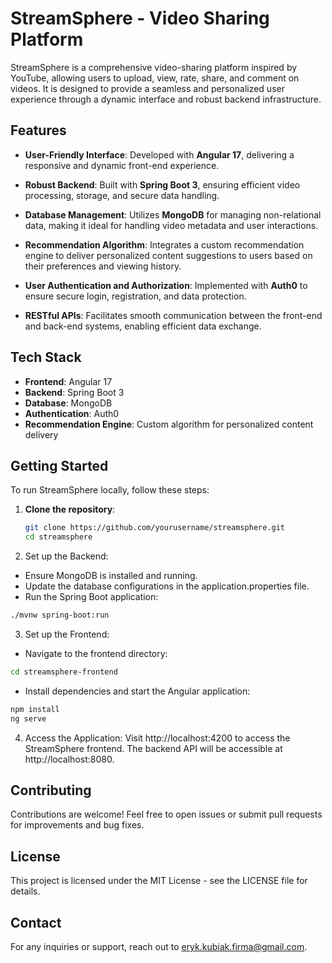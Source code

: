 # StreamSphere - Video Sharing Platform

StreamSphere is a comprehensive video-sharing platform inspired by YouTube, allowing users to upload, view, rate, share, and comment on videos. It is designed to provide a seamless and personalized user experience through a dynamic interface and robust backend infrastructure.

## Features

- **User-Friendly Interface**: 
  Developed with **Angular 17**, delivering a responsive and dynamic front-end experience.

- **Robust Backend**: 
  Built with **Spring Boot 3**, ensuring efficient video processing, storage, and secure data handling.

- **Database Management**: 
  Utilizes **MongoDB** for managing non-relational data, making it ideal for handling video metadata and user interactions.

- **Recommendation Algorithm**: 
  Integrates a custom recommendation engine to deliver personalized content suggestions to users based on their preferences and viewing history.

- **User Authentication and Authorization**: 
  Implemented with **Auth0** to ensure secure login, registration, and data protection.

- **RESTful APIs**: 
  Facilitates smooth communication between the front-end and back-end systems, enabling efficient data exchange.

## Tech Stack

- **Frontend**: Angular 17
- **Backend**: Spring Boot 3
- **Database**: MongoDB
- **Authentication**: Auth0
- **Recommendation Engine**: Custom algorithm for personalized content delivery

## Getting Started

To run StreamSphere locally, follow these steps:

1. **Clone the repository**:
   ```bash
   git clone https://github.com/yourusername/streamsphere.git
   cd streamsphere
   ```
   
2. Set up the Backend:
- Ensure MongoDB is installed and running.
- Update the database configurations in the application.properties file.
- Run the Spring Boot application:
```bash
./mvnw spring-boot:run
```

3. Set up the Frontend:
- Navigate to the frontend directory:
```bash
cd streamsphere-frontend
```
- Install dependencies and start the Angular application:
```bash
npm install
ng serve
```

4. Access the Application:
Visit http://localhost:4200 to access the StreamSphere frontend.
The backend API will be accessible at http://localhost:8080.
## Contributing
Contributions are welcome! Feel free to open issues or submit pull requests for improvements and bug fixes.

## License
This project is licensed under the MIT License - see the LICENSE file for details.

## Contact
For any inquiries or support, reach out to eryk.kubiak.firma@gmail.com.
